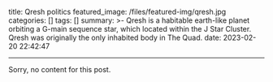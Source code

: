 title: Qresh politics
featured_image: /files/featured-img/qresh.jpg
categories: []
tags: []
summary: >-
Qresh is a habitable earth-like planet orbiting a G-main sequence star, which
located within the J Star Cluster. Qresh was originally the only inhabited
body in The Quad.
date: 2023-02-20 22:42:47

---

Sorry, no content for this post.
